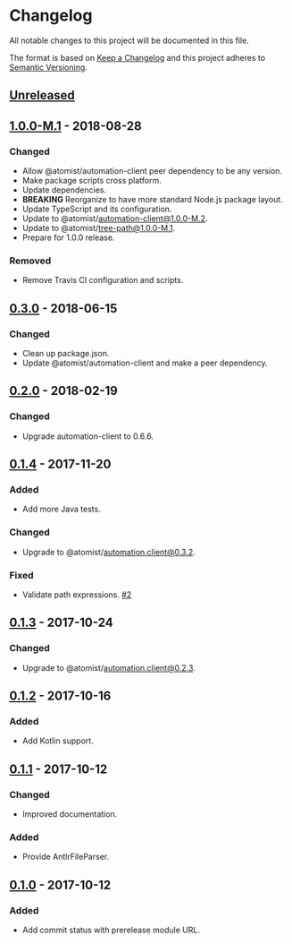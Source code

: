 # Changelog

All notable changes to this project will be documented in this file.

The format is based on [Keep a Changelog](http://keepachangelog.com/)
and this project adheres to [Semantic Versioning](http://semver.org/).

## [Unreleased](https://github.com/atomist/antlr-ts/compare/1.0.0-M.1...HEAD)

## [1.0.0-M.1](https://github.com/atomist/antlr-ts/compare/0.3.0...1.0.0-M.1) - 2018-08-28

### Changed

-   Allow @atomist/automation-client peer dependency to be any version.
-   Make package scripts cross platform.
-   Update dependencies.
-   **BREAKING** Reorganize to have more standard Node.js package layout.
-   Update TypeScript and its configuration.
-   Update to @atomist/automation-client@1.0.0-M.2.
-   Update to @atomist/tree-path@1.0.0-M.1.
-   Prepare for 1.0.0 release.

### Removed

-   Remove Travis CI configuration and scripts.

## [0.3.0](https://github.com/atomist/antlr-ts/compare/0.2.0...0.3.0) - 2018-06-15

### Changed

-   Clean up package.json.
-   Update @atomist/automation-client and make a peer dependency.

## [0.2.0](https://github.com/atomist/antlr-ts/compare/0.1.4...0.2.0) - 2018-02-19

### Changed

-   Upgrade automation-client to 0.6.6.

## [0.1.4](https://github.com/atomist/antlr-ts/compare/0.1.3...0.1.4) - 2017-11-20

### Added

-   Add more Java tests.

### Changed

-   Upgrade to @atomist/automation.client@0.3.2.

### Fixed

-   Validate path expressions. [#2](https://github.com/atomist/antlr-ts/issues/2)

## [0.1.3](https://github.com/atomist/antlr-ts/compare/0.1.2...0.1.3) - 2017-10-24

### Changed

-   Upgrade to @atomist/automation.client@0.2.3.

## [0.1.2](https://github.com/atomist/antlr-ts/compare/0.1.1...0.1.2) - 2017-10-16

### Added

-   Add Kotlin support.

## [0.1.1](https://github.com/atomist/antlr-ts/compare/0.1.0...0.1.1) - 2017-10-12

### Changed

-   Improved documentation.

### Added

-   Provide AntlrFileParser.

## [0.1.0](https://github.com/atomist/antlr-ts/tree/0.1.0) - 2017-10-12

### Added

-   Add commit status with prerelease module URL.
